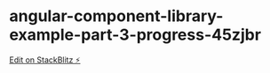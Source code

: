 # angular-component-library-example-part-3-progress-45zjbr

[Edit on StackBlitz ⚡️](https://stackblitz.com/edit/angular-component-library-example-part-3-progress-45zjbr)